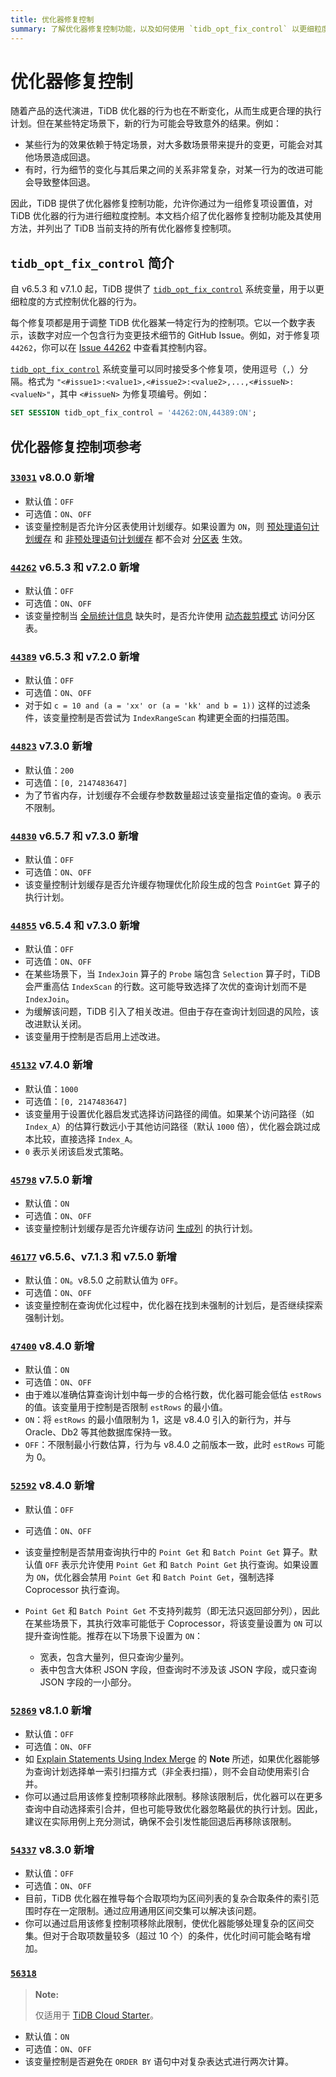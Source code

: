 ```yaml
---
title: 优化器修复控制
summary: 了解优化器修复控制功能，以及如何使用 `tidb_opt_fix_control` 以更细粒度地控制 TiDB 优化器。
---
```


# 优化器修复控制

随着产品的迭代演进，TiDB 优化器的行为也在不断变化，从而生成更合理的执行计划。但在某些特定场景下，新的行为可能会导致意外的结果。例如：

- 某些行为的效果依赖于特定场景，对大多数场景带来提升的变更，可能会对其他场景造成回退。
- 有时，行为细节的变化与其后果之间的关系非常复杂，对某一行为的改进可能会导致整体回退。

因此，TiDB 提供了优化器修复控制功能，允许你通过为一组修复项设置值，对 TiDB 优化器的行为进行细粒度控制。本文档介绍了优化器修复控制功能及其使用方法，并列出了 TiDB 当前支持的所有优化器修复控制项。

## `tidb_opt_fix_control` 简介

自 v6.5.3 和 v7.1.0 起，TiDB 提供了 [`tidb_opt_fix_control`](/system-variables.md#tidb_opt_fix_control-new-in-v653-and-v710) 系统变量，用于以更细粒度的方式控制优化器的行为。

每个修复项都是用于调整 TiDB 优化器某一特定行为的控制项。它以一个数字表示，该数字对应一个包含行为变更技术细节的 GitHub Issue。例如，对于修复项 `44262`，你可以在 [Issue 44262](https://github.com/pingcap/tidb/issues/44262) 中查看其控制内容。

[`tidb_opt_fix_control`](/system-variables.md#tidb_opt_fix_control-new-in-v653-and-v710) 系统变量可以同时接受多个修复项，使用逗号（`,`）分隔。格式为 `"<#issue1>:<value1>,<#issue2>:<value2>,...,<#issueN>:<valueN>"`，其中 `<#issueN>` 为修复项编号。例如：

```sql
SET SESSION tidb_opt_fix_control = '44262:ON,44389:ON';
```

## 优化器修复控制项参考

### [`33031`](https://github.com/pingcap/tidb/issues/33031) <span class="version-mark">v8.0.0 新增</span>

- 默认值：`OFF`
- 可选值：`ON`、`OFF`
- 该变量控制是否允许分区表使用计划缓存。如果设置为 `ON`，则 [预处理语句计划缓存](/sql-prepared-plan-cache.md) 和 [非预处理语句计划缓存](/sql-non-prepared-plan-cache.md) 都不会对 [分区表](/partitioned-table.md) 生效。

### [`44262`](https://github.com/pingcap/tidb/issues/44262) <span class="version-mark">v6.5.3 和 v7.2.0 新增</span>

- 默认值：`OFF`
- 可选值：`ON`、`OFF`
- 该变量控制当 [全局统计信息](/statistics.md#collect-statistics-of-partitioned-tables-in-dynamic-pruning-mode) 缺失时，是否允许使用 [动态裁剪模式](/partitioned-table.md#dynamic-pruning-mode) 访问分区表。

### [`44389`](https://github.com/pingcap/tidb/issues/44389) <span class="version-mark">v6.5.3 和 v7.2.0 新增</span>

- 默认值：`OFF`
- 可选值：`ON`、`OFF`
- 对于如 `c = 10 and (a = 'xx' or (a = 'kk' and b = 1))` 这样的过滤条件，该变量控制是否尝试为 `IndexRangeScan` 构建更全面的扫描范围。

### [`44823`](https://github.com/pingcap/tidb/issues/44823) <span class="version-mark">v7.3.0 新增</span>

- 默认值：`200`
- 可选值：`[0, 2147483647]`
- 为了节省内存，计划缓存不会缓存参数数量超过该变量指定值的查询。`0` 表示不限制。

### [`44830`](https://github.com/pingcap/tidb/issues/44830) <span class="version-mark">v6.5.7 和 v7.3.0 新增</span>

- 默认值：`OFF`
- 可选值：`ON`、`OFF`
- 该变量控制计划缓存是否允许缓存物理优化阶段生成的包含 `PointGet` 算子的执行计划。

### [`44855`](https://github.com/pingcap/tidb/issues/44855) <span class="version-mark">v6.5.4 和 v7.3.0 新增</span>

- 默认值：`OFF`
- 可选值：`ON`、`OFF`
- 在某些场景下，当 `IndexJoin` 算子的 `Probe` 端包含 `Selection` 算子时，TiDB 会严重高估 `IndexScan` 的行数。这可能导致选择了次优的查询计划而不是 `IndexJoin`。
- 为缓解该问题，TiDB 引入了相关改进。但由于存在查询计划回退的风险，该改进默认关闭。
- 该变量用于控制是否启用上述改进。

### [`45132`](https://github.com/pingcap/tidb/issues/45132) <span class="version-mark">v7.4.0 新增</span>

- 默认值：`1000`
- 可选值：`[0, 2147483647]`
- 该变量用于设置优化器启发式选择访问路径的阈值。如果某个访问路径（如 `Index_A`）的估算行数远小于其他访问路径（默认 `1000` 倍），优化器会跳过成本比较，直接选择 `Index_A`。
- `0` 表示关闭该启发式策略。

### [`45798`](https://github.com/pingcap/tidb/issues/45798) <span class="version-mark">v7.5.0 新增</span>

- 默认值：`ON`
- 可选值：`ON`、`OFF`
- 该变量控制计划缓存是否允许缓存访问 [生成列](/generated-columns.md) 的执行计划。

### [`46177`](https://github.com/pingcap/tidb/issues/46177) <span class="version-mark">v6.5.6、v7.1.3 和 v7.5.0 新增</span>

- 默认值：`ON`。v8.5.0 之前默认值为 `OFF`。
- 可选值：`ON`、`OFF`
- 该变量控制在查询优化过程中，优化器在找到未强制的计划后，是否继续探索强制计划。

### [`47400`](https://github.com/pingcap/tidb/issues/47400) <span class="version-mark">v8.4.0 新增</span>

- 默认值：`ON`
- 可选值：`ON`、`OFF`
- 由于难以准确估算查询计划中每一步的合格行数，优化器可能会低估 `estRows` 的值。该变量用于控制是否限制 `estRows` 的最小值。
- `ON`：将 `estRows` 的最小值限制为 1，这是 v8.4.0 引入的新行为，并与 Oracle、Db2 等其他数据库保持一致。
- `OFF`：不限制最小行数估算，行为与 v8.4.0 之前版本一致，此时 `estRows` 可能为 0。

### [`52592`](https://github.com/pingcap/tidb/issues/52592) <span class="version-mark">v8.4.0 新增</span>

- 默认值：`OFF`
- 可选值：`ON`、`OFF`
- 该变量控制是否禁用查询执行中的 `Point Get` 和 `Batch Point Get` 算子。默认值 `OFF` 表示允许使用 `Point Get` 和 `Batch Point Get` 执行查询。如果设置为 `ON`，优化器会禁用 `Point Get` 和 `Batch Point Get`，强制选择 Coprocessor 执行查询。
- `Point Get` 和 `Batch Point Get` 不支持列裁剪（即无法只返回部分列），因此在某些场景下，其执行效率可能低于 Coprocessor，将该变量设置为 `ON` 可以提升查询性能。推荐在以下场景下设置为 `ON`：

    - 宽表，包含大量列，但只查询少量列。
    - 表中包含大体积 JSON 字段，但查询时不涉及该 JSON 字段，或只查询 JSON 字段的一小部分。

### [`52869`](https://github.com/pingcap/tidb/issues/52869) <span class="version-mark">v8.1.0 新增</span>

- 默认值：`OFF`
- 可选值：`ON`、`OFF`
- 如 [Explain Statements Using Index Merge](/explain-index-merge.md#examples) 的 **Note** 所述，如果优化器能够为查询计划选择单一索引扫描方式（非全表扫描），则不会自动使用索引合并。
- 你可以通过启用该修复控制项移除此限制。移除该限制后，优化器可以在更多查询中自动选择索引合并，但也可能导致优化器忽略最优的执行计划。因此，建议在实际用例上充分测试，确保不会引发性能回退后再移除该限制。

### [`54337`](https://github.com/pingcap/tidb/issues/54337) <span class="version-mark">v8.3.0 新增</span>

- 默认值：`OFF`
- 可选值：`ON`、`OFF`
- 目前，TiDB 优化器在推导每个合取项均为区间列表的复杂合取条件的索引范围时存在一定限制。通过应用通用区间交集可以解决该问题。
- 你可以通过启用该修复控制项移除此限制，使优化器能够处理复杂的区间交集。但对于合取项数量较多（超过 10 个）的条件，优化时间可能会略有增加。

### [`56318`](https://github.com/pingcap/tidb/issues/56318)

> **Note:**
>
> 仅适用于 [TiDB Cloud Starter](https://docs.pingcap.com/tidbcloud/select-cluster-tier#tidb-cloud-serverless)。

- 默认值：`ON`
- 可选值：`ON`、`OFF`
- 该变量控制是否避免在 `ORDER BY` 语句中对复杂表达式进行两次计算。